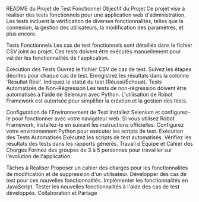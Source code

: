 README du Projet de Test Fonctionnel
Objectif du Projet
Ce projet vise à réaliser des tests fonctionnels pour une application web d'administration. Les tests incluent la vérification de diverses fonctionnalités, telles que la connexion, la gestion des utilisateurs, la modification des paramètres, et plus encore.

Tests Fonctionnels
Les cas de test fonctionnels sont détaillés dans le fichier CSV joint au projet. Ces tests doivent être exécutés manuellement pour valider les fonctionnalités de l'application.

Exécution des Tests
Ouvrez le fichier CSV de cas de test.
Suivez les étapes décrites pour chaque cas de test.
Enregistrez les résultats dans la colonne 'Résultat Réel'.
Indiquez le statut du test (Réussi/Échoué).
Tests Automatisés de Non-Régression
Les tests de non-régression doivent être automatisés à l'aide de Selenium avec Python. L'utilisation de Robot Framework est autorisée pour simplifier la création et la gestion des tests.

Configuration de l'Environnement de Test
Installez Selenium et configurez-le pour fonctionner avec votre navigateur web.
Si vous utilisez Robot Framework, installez-le en suivant les instructions officielles.
Configurez votre environnement Python pour exécuter les scripts de test.
Exécution des Tests Automatisés
Exécutez les scripts de test automatisés.
Vérifiez les résultats des tests dans les rapports générés.
Travail d'Équipe et Cahier des Charges
Formez des groupes de 3 à 5 personnes pour travailler sur l'évolution de l'application.

Tâches à Réaliser
Proposer un cahier des charges pour les fonctionnalités de modification et de suppression d'un utilisateur.
Développer des cas de test pour ces nouvelles fonctionnalités.
Implémenter les fonctionnalités en JavaScript.
Tester les nouvelles fonctionnalités à l'aide des cas de test développés.
Collaboration et Partage
